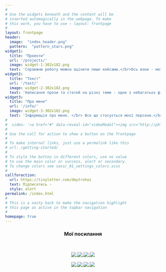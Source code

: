```yaml
---
#
# Use the widgets beneath and the content will be
# inserted automagically in the webpage. To make
# this work, you have to use › layout: frontpage
#
layout: frontpage
header:
  image:  "index_header.png"
  pattern:  "pattern_stars.png"
widget1:
  title: "Проекти"
  url: '/projects/'
  image: widget-1-302x182.png
  text: 'Справжню роботу можна оцінити лише кейсами.</br>Ось вони - мої кейси.</br>'
widget2:
  title: "Текст"
  url: '/text/'
  image: widget-2-302x182.png
  text: 'Написання прози та статей на різні теми - одне з небагатьох філософських занять сьогодення. Окремо варто зазначити, що твори та дописи написані не філологом, але з їх допомоги.'
widget3:
  title: "Про мене"
  url: '/info/'
  image: widget-3-302x182.png
  text: 'Інформація про мене. </br> Все що стосується моєї персони.</br></br>Що почитати мого, що подивитись мого, що цікавого про мене є.'
#
#  video: '<a href="#" data-reveal-id="videoModal"><img src="http://phlow.github.io/feeling-responsive/images/start-video-feeling-responsive-302x182.jpg" width="302" height="182" alt=""/></a>'
#
# Use the call for action to show a button on the frontpage
#
# To make internal links, just use a permalink like this
# url: /getting-started/
#
# To style the button in different colors, use no value
# to use the main color or success, alert or secondary.
# To change colors see sass/_01_settings_colors.scss
#
callforaction:
  url: https://tinyletter.com/dmytrohoi
  text: Підписатись ›
  style: alert
permalink: /index.html
#
# This is a nasty hack to make the navigation highlight
# this page as active in the topbar navigation
#
homepage: true
---
```



<div align="center">
    <h3>Мої посилання</h3>
    </br>
    <p>
        <a target="_blank" href="https://dmytrohoi.github.io/">
            <img style="vertical-align: sub !important;" src="https://dmytrohoi.github.io/images/social/st.png">
        </a>
        <a target="_blank" href="https://fb.com/dmytro.hoi">
            <img style="vertical-align: sub !important;" src="https://dmytrohoi.github.io/images/social/fb.png">
        </a>
        <a target="_blank" href="https://github.com/dmytrohoi">
            <img style="vertical-align: sub !important;" src="https://dmytrohoi.github.io/images/social/gh.png">
        </a>
        <a target="_blank" href="https://twitter.com/criticoffer">
            <img style="vertical-align: sub !important;" src="https://dmytrohoi.github.io/images/social/tw.png">
        </a>
    </p>
    <p>
        <a target="_blank" href="https://dmytrohoi.github.io/cv">
            <img style="vertical-align: sub !important;" src="https://dmytrohoi.github.io/images/social/cv.png">
        </a>
        <a target="_blank" href="https://www.linkedin.com/in/dmytrohoi">
            <img style="vertical-align: sub !important;" src="https://dmytrohoi.github.io/images/social/li.png">
        </a>
        <a target="_blank" href="https://instagram.com/dmhoi78">
            <img style="vertical-align: sub !important;" src="https://dmytrohoi.github.io/images/social/insta.png">
        </a>
        <a target="_blank" href="https://youtube.com/channel/UCOOftc_XjycxIsDbWsoBFtA">
            <img style="vertical-align: sub !important;" src="https://dmytrohoi.github.io/images/social/yt.png">
        </a>
    </p>
</div>
